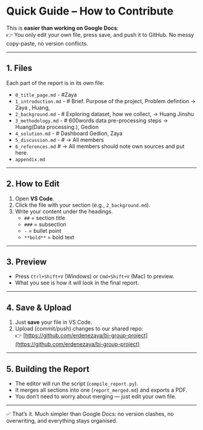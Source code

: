 # Quick Guide – How to Contribute

This is **easier than working on Google Docs**:  
👉 You only edit your own file, press save, and push it to GitHub. No messy copy-paste, no version conflicts.

---

## 1. Files
Each part of the report is in its own file:
- `0_title_page.md` -  #Zaya 
- `1_introduction.md` - #  Brief. Purpose of the project, Problem defintion -> Zaya , Huang,
- `2_background.md` -   #  Exploring dataset, how we collect, -> Huang Jinshu
- `3_methodology.md` -  #  600words data pre-processing steps -> Huang(Data processing.), Gedion
- `4_solution.md` -     #  Dashboard Gedion, Zaya
- `5_discussion.md` -   #  -> All members 
- `6_references.md`     #  -> All members should note own sources and put here.
- `appendix.md`

---

## 2. How to Edit
1. Open **VS Code**.  
2. Click the file with your section (e.g., `2_background.md`).  
3. Write your content under the headings.  
   - `##` = section title  
   - `###` = subsection  
   - `-` = bullet point  
   - `**bold**` = bold text  

---

## 3. Preview
- Press `Ctrl+Shift+V` (Windows) or `Cmd+Shift+V` (Mac) to preview.  
- What you see is how it will look in the final report.

---

## 4. Save & Upload
1. Just **save** your file in VS Code.  
2. Upload (commit/push) changes to our shared repo:  
   👉 [https://github.com/erdenezaya/bi-group-project](https://github.com/erdenezaya/bi-group-project)

---

## 5. Building the Report
- The editor will run the script (`compile_report.py`).  
- It merges all sections into one (`report_merged.md`) and exports a PDF.  
- You don’t need to worry about merging — just edit your own file.

---

✅ That’s it. Much simpler than Google Docs: no version clashes, no overwriting, and everything stays organised.
